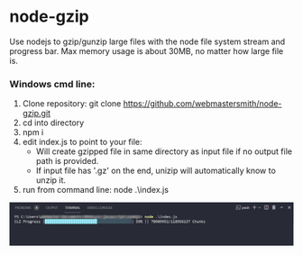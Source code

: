 # node-gzip

Use nodejs to gzip/gunzip large files with the node file system stream and progress bar.
Max memory usage is about 30MB, no matter how large file is.

### Windows cmd line:
1. Clone repository: git clone https://github.com/webmastersmith/node-gzip.git
2. cd into directory
3. npm i
4. edit index.js to point to your file:
   * Will create gzipped file in same directory as input file if no output file path is provided.
   * If input file has '.gz' on the end, unizip will automatically know to unzip it.
5. run from command line: node .\index.js

![command line progress bar image](src/images/cli.png)

